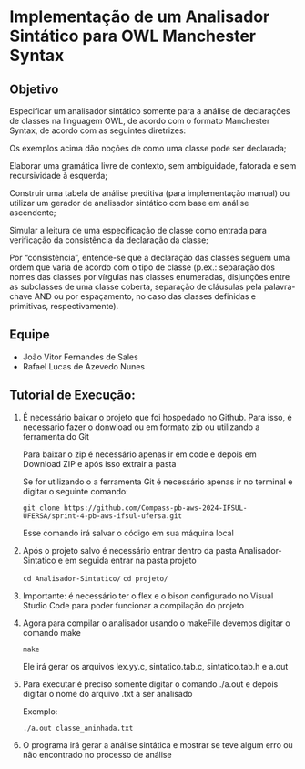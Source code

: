 <h1>Implementação de um Analisador Sintático para OWL Manchester Syntax</h1>
<h2>Objetivo</h2>
<p>Especificar um analisador sintático somente para a análise de declarações de classes na linguagem OWL, de acordo com o formato Manchester Syntax, de acordo com as seguintes diretrizes:

Os exemplos acima dão noções de como uma classe pode ser declarada;

Elaborar uma gramática livre de contexto, sem ambiguidade, fatorada e sem recursividade à esquerda;

Construir uma tabela de análise preditiva (para implementação manual) ou utilizar um gerador de analisador sintático com base em análise ascendente;

Simular a leitura de uma especificação de classe como entrada para verificação da consistência da declaração da classe;

Por “consistência”, entende-se que a declaração das classes seguem uma ordem que varia de acordo com o tipo de classe (p.ex.: separação dos nomes das classes por vírgulas nas classes enumeradas, disjunções entre as subclasses de uma classe coberta, separação de cláusulas pela palavra-chave AND ou por espaçamento, no caso das classes definidas e primitivas, respectivamente).</p>

<h2>Equipe</h2>
<ul>
  <li>João Vitor Fernandes de Sales</li>
  <li>Rafael Lucas de Azevedo Nunes</li>
</ul>

<h2>Tutorial de Execução:</h2>
<ol>
  <li>
    <p>É necessário baixar o projeto que foi hospedado no Github. Para isso, é necessario fazer o donwload ou em formato zip ou utilizando a ferramenta do Git</p>
    <p>Para baixar o zip é necessário apenas ir em code e depois em Download ZIP e após isso extrair a pasta</p>
    <p>Se for utilizando o a ferramenta Git é necessário apenas ir no terminal e digitar o seguinte comando:</p>
    <code>git clone https://github.com/Compass-pb-aws-2024-IFSUL-UFERSA/sprint-4-pb-aws-ifsul-ufersa.git</code>
    <p>Esse comando irá salvar o código em sua máquina local</p>
  </li>
  <li>
    <p>Após o projeto salvo é necessário entrar dentro da pasta Analisador-Sintatico e em seguida entrar na pasta projeto</p>
    <code>cd Analisador-Sintatico/</code>
     <code>cd projeto/</code>
  </li>
  <li>
    <p>Importante: é necessário ter o flex e o bison configurado no Visual Studio Code para poder funcionar a compilação do projeto</p>
  </li>
  <li>
    <p>Agora para compilar o analisador usando o makeFile devemos digitar o comando make</p>
    <code>make</code>
    <p>Ele irá gerar os arquivos lex.yy.c, sintatico.tab.c, sintatico.tab.h e a.out</p>
</li>
  <li>
    <p>Para executar é preciso somente digitar o comando ./a.out e depois digitar o nome do arquivo .txt a ser analisado </p>
    <p>Exemplo:</p>
    <code>./a.out classe_aninhada.txt</code>
  </li>
  <li>
    <p>O programa irá gerar a análise sintática e mostrar se teve algum erro ou não encontrado no processo de análise</p>
  </li>
</ol>
